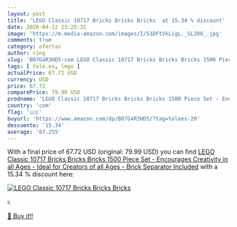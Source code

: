 ```yaml
---
layout: post
title: 'LEGO Classic 10717 Bricks Bricks Bricks  at 15.34 % discount'
date: 2020-04-12 23:25:31
image: 'https://m.media-amazon.com/images/I/51DFtVkLigL._SL200_.jpg'
comments: true
category: ofertas
author: ring
slug: 'B07G4R3HD5-com LEGO Classic 10717 Bricks Bricks Bricks 1500 Piece Set -...'
tags: [ tole.es, lego ]
actualPrice: 67.72 USD
currency: USD
price: 67.72
comparePrice: 79.99 USD
prodname: 'LEGO Classic 10717 Bricks Bricks Bricks 1500 Piece Set - Encourages Creativity in all Ages - Ideal for Creators of all Ages - Brick Separator Included'
country: 'com'
flag: '🇺🇸'
buyurl: 'https://www.amazon.com/dp/B07G4R3HD5/?tag=tolees-20'
descuento: '15.34'
average: '67.255'
---
```


With a final price of 67.72 USD (original: 79.99 USD) you can find [LEGO Classic 10717 Bricks Bricks Bricks 1500 Piece Set - Encourages Creativity in all Ages - Ideal for Creators of all Ages - Brick Separator Included](https://www.amazon.com/dp/B07G4R3HD5/?tag=tolees-20) with a  15.34 % discount here:

[![LEGO Classic 10717 Bricks Bricks Bricks ](https://m.media-amazon.com/images/I/51DFtVkLigL._SL200_.jpg)](https://www.amazon.com/dp/B07G4R3HD5/?tag=tolees-20)

ℹ️:


[🛒 Buy it!!](https://www.amazon.com/dp/B07G4R3HD5/?tag=tolees-20)
